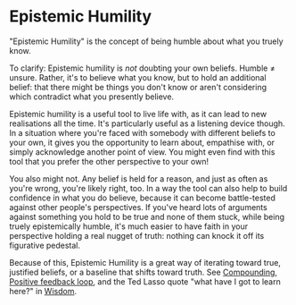 # Epistemic Humility

"Epistemic Humility" is the concept of being humble about what you truely know.

To clarify: Epistemic humility is _not_ doubting your own beliefs. Humble ≠ unsure. Rather, it's to believe what you know, but to hold an additional belief: that there might be things you don't know or aren't considering which contradict what you presently believe.

Epistemic humility is a useful tool to live life with, as it can lead to new realisations all the time. It's particularly useful as a listening device though. In a situation where you're faced with somebody with different beliefs to your own, it gives you the opportunity to learn about, empathise with, or simply acknowledge another point of view. You might even find with this tool that you prefer the other perspective to your own!

You also might not. Any belief is held for a reason, and just as often as you're wrong, you're likely right, too. In a way the tool can also help to build confidence in what you do believe, because it can become battle-tested against other people's perspectives. If you've heard lots of arguments against something you hold to be true and none of them stuck, while being truely epistemically humble, it's much easier to have faith in your perspective holding a real nugget of truth: nothing can knock it off its figurative pedestal.

Because of this, Epistemic Humility is a great way of iterating toward true, justified beliefs, or a baseline that shifts toward truth. See [Compounding](compounding.md), [Positive feedback loop](positive-feedback-loop.md), and the Ted Lasso quote "what have I got to learn here?" in [Wisdom](../wisdom.md).
